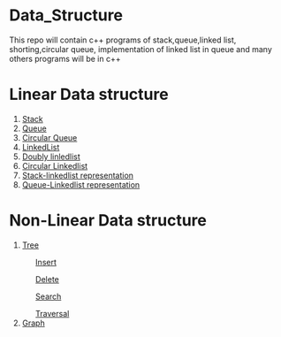 # Data_Structure
This repo will contain c++ programs of stack,queue,linked list, shorting,circular queue, implementation of linked list in queue and many others programs will be in c++ 
<h1>Linear Data structure </h1>
<ol>
<li><a href="https://github.com/shfaizan/Data_Structure/blob/master/CPP/stack.cpp">Stack</a></li>
<li><a href="https://github.com/shfaizan/Data_Structure/blob/master/CPP/queue.cpp">Queue</a></li>
 <li><a href="https://github.com/shfaizan/Data_Structure/blob/master/CPP/Circular_Queue.cpp">Circular Queue</a></li>
<li><a href="https://github.com/shfaizan/Data_Structure/blob/master/CPP/LinkedList.cpp">LinkedList</a></li>
 <li><a href="https://github.com/shfaizan/Data_Structure/blob/master/CPP/doubly_linkedlist.cpp">Doubly linledlist</a></li>
 <li><a href="https://github.com/shfaizan/Data_Structure/blob/master/CPP/circular_linkedlist.cpp">Circular Linkedlist</a></li>
 <li><a href="https://github.com/shfaizan/Data_Structure/blob/master/CPP/linklist%20stack.cpp">Stack-linkedlist representation</a></li> 
 <li><a href="https://github.com/shfaizan/Data_Structure/blob/master/CPP/queue%20linkedlist.cpp">Queue-Linkedlist representation</a></li> 
</ol>
<h1>Non-Linear Data structure </h1>
<ol>
 <li><a href="">Tree</a></li>
       <ul><a href="">Insert</a></ul>
       <ul><a href="">Delete</a></ul>
       <ul><a href="">Search</a></ul>
       <ul><a href="">Traversal</a></ul>
 <li><a href="">Graph</a></li>
 </ol>

